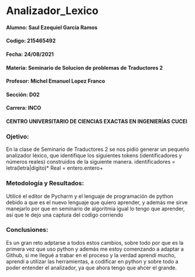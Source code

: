 # Analizador_Lexico

#### Alumno: Saul Ezequiel García Ramos
#### Codigo: 215465492
#### Fecha: 24/08/2021
#### Materia: Seminario de Solucion de problemas de Traductores 2
#### Profesor: Michel Emanuel Lopez Franco
#### Sección: D02
#### Carrera: INCO
#### CENTRO UNIVERSITARIO DE CIENCIAS EXACTAS EN INGENIERÍAS CUCEI

### Ojetivo:
En la clase de Seminario de Traductores 2 se nos pidió generar un pequeño analizador léxico, que identifique los siguientes tokens (identificadores y números reales) construidos de la siguiente manera.
identificadores = letra(letra|digito)*
Real = entero.entero+

### Metodología y Resultados:

Utilicé el editor de Pycharm y el lenguaje de programación de python debido a que es el nuevo lenguaje que quiero aprender, y además me sirve manejarlo por que en seminario de algoritmia igual lo tengo que aprender, así que le dejo una captura del codigo corriendo





### Conclusiones:
Es un gran reto adptarse a todos estos cambios, sobre todo por que es la primera vez que uso python y además me estoy comenzando a adaptar a Github, si me llegué a trabar en el proceso y la verdad aprendí mucho, aprendí a utilizar las herramientas, a codificar en python y sobre todo a poder entender el analizador, ya que ahora tengo que ahcer el grande.
